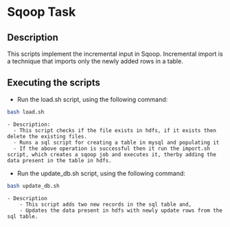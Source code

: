 # Sqoop Task
## Description
This scripts implement the incremental input in Sqoop. Incremental import is a technique that imports only the newly added rows in a table.
## Executing the scripts
- Run the load.sh script, using the following command:
```bash
bash load.sh
```
    - Description:
      - This script checks if the file exists in hdfs, if it exists then delete the existing files.
      - Runs a sql script for creating a table in mysql and populating it
      - If the above operation is successful then it run the import.sh script, which creates a sqoop job and executes it, therby adding the data present in the table in hdfs.
- Run the update_db.sh script, using the following command:
```bash
bash update_db.sh
```
    - Description
        - This script adds two new records in the sql table and,
        - Updates the data present in hdfs with newly update rows from the sql table. 
